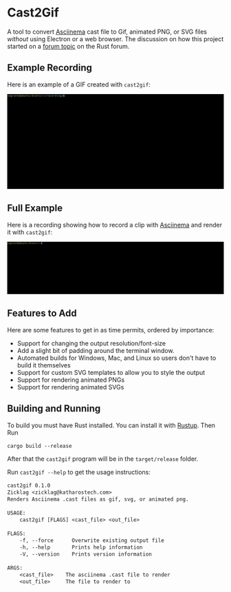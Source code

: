 # Cast2Gif

A tool to convert [Asciinema](https://github.com/asciinema/asciinema) cast file to Gif, animated PNG, or SVG files *without* using Electron or a web browser. The discussion on how this project started on a [forum topic](https://users.rust-lang.org/t/writing-an-asciinema-to-gif-tool/39450/15?u=zicklag) on the Rust forum.

## Example Recording

Here is an example of a GIF created with `cast2gif`:

![example](./doc/example1.gif)

## Full Example

Here is a recording showing how to record a clip with [Asciinema](https://github.com/asciinema/asciinema) and render it with `cast2gif`:

![tutorial](./doc/tutorial.gif)

## Features to Add

Here are some features to get in as time permits, ordered by importance:

- Support for changing the output resolution/font-size
- Add a slight bit of padding around the terminal window.
- Automated builds for Windows, Mac, and Linux so users don't have to build it themselves
- Support for custom SVG templates to allow you to style the output
- Support for rendering animated PNGs
- Support for rendering animated SVGs


## Building and Running

To build you must have Rust installed. You can install it with [Rustup](https://rustup.rs/). Then Run

    cargo build --release

After that the `cast2gif` program will be in the `target/release` folder.

Run `cast2gif --help` to get the usage instructions:

    cast2gif 0.1.0
    Zicklag <zicklag@katharostech.com>
    Renders Asciinema .cast files as gif, svg, or animated png.

    USAGE:
        cast2gif [FLAGS] <cast_file> <out_file>

    FLAGS:
        -f, --force      Overwrite existing output file
        -h, --help       Prints help information
        -V, --version    Prints version information

    ARGS:
        <cast_file>    The asciinema .cast file to render
        <out_file>     The file to render to